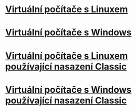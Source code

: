 # [Virtuální počítače s Linuxem](linux/overview.md)
# [Virtuální počítače s Windows](windows/overview.md)
# [Virtuální počítače s Linuxem používající nasazení Classic](linux/overview.md?toc=%2fazure%2fvirtual-machines%2flinux%2fclassic%2ftoc.json)
# [Virtuální počítače s Windows používající nasazení Classic](windows/overview.md?toc=%2fazure%2fvirtual-machines%2fwindows%2fclassic%2ftoc.json)

